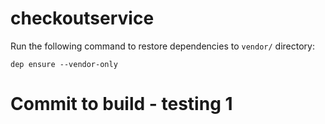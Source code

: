 # checkoutservice

Run the following command to restore dependencies to `vendor/` directory:

    dep ensure --vendor-only
    
    
# Commit to build - testing 1
